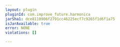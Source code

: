 ```yaml
---
layout: plugin
pluginId: com.improve_future.harmonica
jarSha1: dce8110906f2791cc46225ecf7c9265f1d6f1a75
isJarAvailable: true
error: NONE
violations: []

---
```

